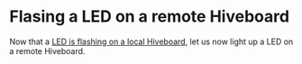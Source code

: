 # Flasing a LED on a remote Hiveboard

Now that a [LED is flashing on a local Hiveboard](led-flash-buzz.md), let us now light up a LED on a remote Hiveboard.

<!-- 
TODO

Instructions pour configurer le réseau wifi entre les 2 boards.

Présenter les différentes méthodes pour que 2 HB puissent s'échanger de l'information et requêtes. Stigmergie, functioncallrequest, RPC natif à Buzz(?)

Idea to introduce the concept of stigmergy and message propagation: stigmergy containing ID of board + LED on/off

checklist for each section of the required hardware and/or software set-up
 
 -->